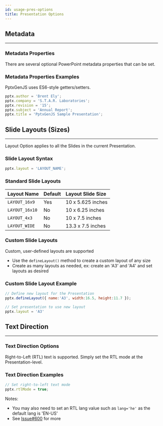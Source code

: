 ```yaml
---
id: usage-pres-options
title: Presentation Options
---
```


## Metadata

**************************************************************************************************

### Metadata Properties

There are several optional PowerPoint metadata properties that can be set.

### Metadata Properties Examples

PptxGenJS uses ES6-style getters/setters.

```javascript
pptx.author = 'Brent Ely';
pptx.company = 'S.T.A.R. Laboratories';
pptx.revision = '15';
pptx.subject = 'Annual Report';
pptx.title = 'PptxGenJS Sample Presentation';
```

## Slide Layouts (Sizes)

**************************************************************************************************
Layout Option applies to all the Slides in the current Presentation.

### Slide Layout Syntax

```javascript
pptx.layout = 'LAYOUT_NAME';
```

### Standard Slide Layouts

| Layout Name    | Default  | Layout Slide Size   |
| :------------- | :------- | :------------------ |
| `LAYOUT_16x9`  | Yes      | 10 x 5.625 inches   |
| `LAYOUT_16x10` | No       | 10 x 6.25 inches    |
| `LAYOUT_4x3`   | No       | 10 x 7.5 inches     |
| `LAYOUT_WIDE`  | No       | 13.3 x 7.5 inches   |

### Custom Slide Layouts

Custom, user-defined layouts are supported

* Use the `defineLayout()` method to create a custom layout of any size
* Create as many layouts as needed, ex: create an 'A3' and 'A4' and set layouts as desired

### Custom Slide Layout Example

```javascript
// Define new layout for the Presentation
pptx.defineLayout({ name:'A3', width:16.5, height:11.7 });

// Set presentation to use new layout
pptx.layout = 'A3'
```

## Text Direction

**************************************************************************************************

### Text Direction Options

Right-to-Left (RTL) text is supported. Simply set the RTL mode at the Presentation-level.

### Text Direction Examples

```javascript
// Set right-to-left text mode
pptx.rtlMode = true;
```

Notes:

* You may also need to set an RTL lang value such as `lang='he'` as the default lang is 'EN-US'
* See [Issue#600](https://github.com/gitbrent/PptxGenJS/issues/600) for more

